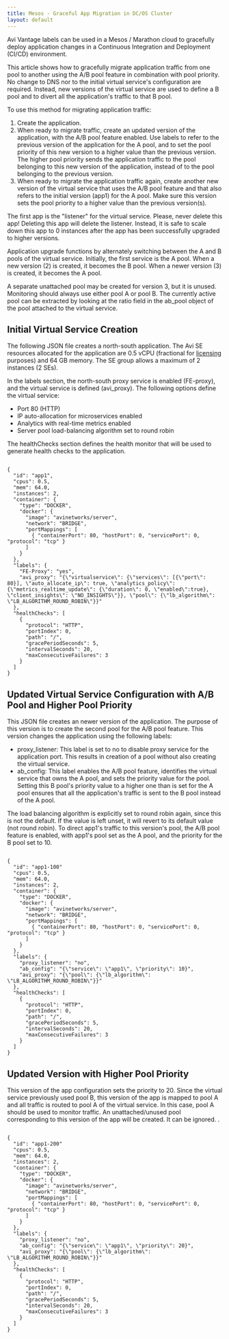 ```yaml
---
title: Mesos - Graceful App Migration in DC/OS Cluster
layout: default
---
```

Avi Vantage labels can be used in a Mesos / Marathon cloud to gracefully deploy application changes in a Continuous Integration and Deployment (CI/CD) environment.

This article shows how to gracefully migrate application traffic from one pool to another using the A/B pool feature in combination with pool priority. No change to DNS nor to the initial virtual service's configuration are required. Instead, new versions of the virtual service are used to define a B pool and to divert all the application's traffic to that B pool.

To use this method for migrating application traffic:
<ol> 
 <li>Create the application.</li> 
 <li>When ready to migrate traffic, create an updated version of the application, with the A/B pool feature enabled. Use labels to refer to the previous version of the application for the A pool, and to set the pool priority of this new version to a higher value than the previous version. The higher pool priority sends the application traffic to the pool belonging to this new version of the application, instead of to the pool belonging to the previous version.</li> 
 <li>When ready to migrate the application traffic again, create another new version of the virtual service that uses the A/B pool feature and that also refers to the initial version (app1) for the A pool. Make sure this version sets the pool priority to a higher value than the previous version(s).</li> 
</ol> 

The first app is the "listener" for the virtual service. Please, never delete this app! Deleting this app will delete the listener. Instead, it is safe to scale down this app to 0 instances after the app has been successfully upgraded to higher versions.

Application upgrade functions by alternately switching between the A and B pools of the virtual service. Initially, the first service is the A pool. When a new version (2) is created, it becomes the B pool. When a newer version (3) is created, it becomes the A pool.

A separate unattached pool may be created for version 3, but it is unused. Monitoring should always use either pool A or pool B. The currently active pool can be extracted by looking at the ratio field in the ab_pool object of the pool attached to the virtual service.

## Initial Virtual Service Creation

The following JSON file creates a north-south application. The Avi SE resources allocated for the application are 0.5 vCPU (fractional for <a href="/docs/16.3/terms-of-avi-vantage-license">licensing</a> purposes) and 64 GB memory. The SE group allows a maximum of 2 instances (2 SEs).

In the labels section, the north-south proxy service is enabled (FE-proxy), and the virtual service is defined (avi_proxy). The following options define the virtual service:

* Port 80 (HTTP)
* IP auto-allocation for microservices enabled
* Analytics with real-time metrics enabled
* Server pool load-balancing algorithm set to round robin 

The healthChecks section defines the health monitor that will be used to generate health checks to the application.

<pre class="command-line language-bash" data-user="aviuser" data-host="avihost" data-output="1-100" white-space="pre"><code>
{
  "id": "app1",
  "cpus": 0.5,
  "mem": 64.0,
  "instances": 2,
  "container": {
    "type": "DOCKER",
    "docker": {
      "image": "avinetworks/server",
      "network": "BRIDGE",
      "portMappings": [
        { "containerPort": 80, "hostPort": 0, "servicePort": 0, "protocol": "tcp" }
      ]
    }
  },
  "labels": {
    "FE-Proxy": "yes",
    "avi_proxy": "{\"virtualservice\": {\"services\": [{\"port\": 80}], \"auto_allocate_ip\": true, \"analytics_policy\": {\"metrics_realtime_update\": {\"duration\": 0, \"enabled\":true}, \"client_insights\": \"NO_INSIGHTS\"}}, \"pool\": {\"lb_algorithm\": \"LB_ALGORITHM_ROUND_ROBIN\"}}"
  },
  "healthChecks": [
    {
      "protocol": "HTTP",
      "portIndex": 0,
      "path": "/",
      "gracePeriodSeconds": 5,
      "intervalSeconds": 20,
      "maxConsecutiveFailures": 3
    }
  ]
}
</code></pre> 

## Updated Virtual Service Configuration with A/B Pool and Higher Pool Priority

This JSON file creates an newer version of the application. The purpose of this version is to create the second pool for the A/B pool feature. This version changes the application using the following labels:

* proxy_listener: This label is set to no to disable proxy service for the application port. This results in creation of a pool without also creating the virtual service.
* ab_config: This label enables the A/B pool feature, identifies the virtual service that owns the A pool, and sets the priority value for the pool. Setting this B pool's priority value to a higher one than is set for the A pool ensures that all the application's traffic is sent to the B pool instead of the A pool. 

The load balancing algorithm is explicitly set to round robin again, since this is not the default. If the value is left unset, it will revert to its default value (not round robin). To direct app1's traffic to this version's pool, the A/B pool feature is enabled, with app1's pool set as the A pool, and the priority for the B pool set to 10.

<pre class="command-line language-bash" data-user="aviuser" data-host="avihost" data-output="1-100" white-space="pre"><code>
{
  "id": "app1-100"
  "cpus": 0.5,
  "mem": 64.0,
  "instances": 2,
  "container": {
    "type": "DOCKER",
    "docker": {
      "image": "avinetworks/server",
      "network": "BRIDGE",
      "portMappings": [
        { "containerPort": 80, "hostPort": 0, "servicePort": 0, "protocol": "tcp" }
      ]
    }
  },
  "labels": {
    "proxy_listener": "no",
    "ab_config": "{\"service\": \"app1\", \"priority\": 10}",
    "avi_proxy": "{\"pool\": {\"lb_algorithm\": \"LB_ALGORITHM_ROUND_ROBIN\"}}"
  },
  "healthChecks": [
    {
      "protocol": "HTTP",
      "portIndex": 0,
      "path": "/",
      "gracePeriodSeconds": 5,
      "intervalSeconds": 20,
      "maxConsecutiveFailures": 3
    }
  ]
}
</code></pre> 

## Updated Version with Higher Pool Priority

This version of the app configuration sets the priority to 20. Since the virtual service previously used pool B, this version of the app is mapped to pool A and all traffic is routed to pool A of the virtual service. In this case, pool A should be used to monitor traffic. An unattached/unused pool corresponding to this version of the app will be created. It can be ignored.
.

<pre class="command-line language-bash" data-user="aviuser" data-host="avihost" data-output="1-100" white-space="pre"><code>
{
  "id": "app1-200"
  "cpus": 0.5,
  "mem": 64.0,
  "instances": 2,
  "container": {
    "type": "DOCKER",
    "docker": {
      "image": "avinetworks/server",
      "network": "BRIDGE",
      "portMappings": [
        { "containerPort": 80, "hostPort": 0, "servicePort": 0, "protocol": "tcp" }
      ]
    }
  },
  "labels": {
    "proxy_listener": "no",
    "ab_config": "{\"service\": \"app1\", \"priority\": 20}",
    "avi_proxy": "{\"pool\": {\"lb_algorithm\": \"LB_ALGORITHM_ROUND_ROBIN\"}}"
  },
  "healthChecks": [
    {
      "protocol": "HTTP",
      "portIndex": 0,
      "path": "/",
      "gracePeriodSeconds": 5,
      "intervalSeconds": 20,
      "maxConsecutiveFailures": 3
    }
  ]
}
</code></pre> 